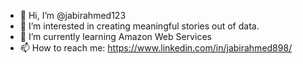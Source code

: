 - 👋 Hi, I’m @jabirahmed123
- 👀 I’m interested in creating meaningful stories out of data. 
- 🌱 I’m currently learning Amazon Web Services
- 📫 How to reach me: https://www.linkedin.com/in/jabirahmed898/

<!---
jabirahmed123/jabirahmed123 is a ✨ special ✨ repository because its `README.md` (this file) appears on your GitHub profile.
You can click the Preview link to take a look at your changes.
--->
